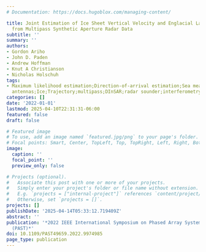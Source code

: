 ```yaml
---
# Documentation: https://docs.hugoblox.com/managing-content/

title: Joint Estimation of Ice Sheet Vertical Velocity and Englacial Layer Geometry
  from Multipass Synthetic Aperture Radar Data
subtitle: ''
summary: ''
authors:
- Gordon Ariho
- John D. Paden
- Andrew Hoffman
- Knut A Christianson
- Nicholas Holschuh
tags:
- Maximum likelihood estimation;Direction-of-arrival estimation;Sea measurements;Surfaces;Radar
  antennas;Ice;Trajectory;multipass;DInSAR;radar sounder;interferometry;tomography;radioglaciology
categories: []
date: '2022-01-01'
lastmod: 2025-04-10T22:31:31-06:00
featured: false
draft: false

# Featured image
# To use, add an image named `featured.jpg/png` to your page's folder.
# Focal points: Smart, Center, TopLeft, Top, TopRight, Left, Right, BottomLeft, Bottom, BottomRight.
image:
  caption: ''
  focal_point: ''
  preview_only: false

# Projects (optional).
#   Associate this post with one or more of your projects.
#   Simply enter your project's folder or file name without extension.
#   E.g. `projects = ["internal-project"]` references `content/project/deep-learning/index.md`.
#   Otherwise, set `projects = []`.
projects: []
publishDate: '2025-04-14T05:33:12.719409Z'
abstract: ''
publication: '*2022 IEEE International Symposium on Phased Array Systems & Technology
  (PAST)*'
doi: 10.1109/PAST49659.2022.9974985
page_type: publication
---
```

